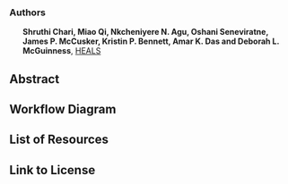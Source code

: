 <article class="mb-5">
<content>
<h3>Authors</h3>
 <ul>
 <strong>Shruthi Chari, Miao Qi, Nkcheniyere N. Agu, Oshani Seneviratne, James P. McCusker, Kristin P. Bennett, Amar K. Das and Deborah L. McGuinness</strong>, <a href="https://science.rpi.edu/biology/news/ibm-and-rensselaer-team-research-chronic-diseases-cognitive-computing">HEALS</a>      
 </ul>
 </content>
  
# Abstract

# Workflow Diagram

# List of Resources 

# Link to License

